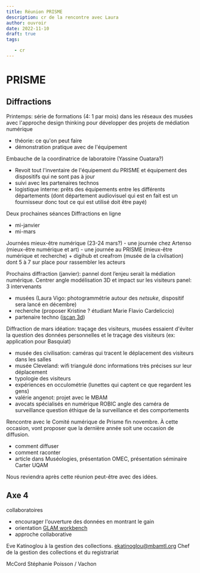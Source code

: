 ```yaml
---
title: Réunion PRISME
description: cr de la rencontre avec Laura
author: ouvroir
date: 2022-11-10
draft: true
tags:

   - cr
---
```


# PRISME

## Diffractions

Printemps: série de formations (4: 1 par mois) dans les réseaux des musées avec l'approche design thinking pour développer des projets de médiation numérique 
- théorie: ce qu'on peut faire
- démonstration pratique avec de l'équipement

Embauche de la coordinatrice de laboratoire (Yassine Ouatara?)
- Revoit tout l'inventaire de l'équipement du PRISME et équipement des dispositifs qui ne sont pas à jour
- suivi avec les partenaires technos
- logistique interne: prêts des équipements entre les différents départements (dont département audiovisuel qui est en fait est un fournisseur donc tout ce qui est utilisé doit être payé)

Deux prochaines séances Diffractions en ligne
- mi-janvier
- mi-mars

Journées mieux-être numérique (23-24 mars?)
    - une journée chez Artenso (mieux-être numérique et art)
    - une journée au PRISME (mieux-être numérique et recherche) + digihub et creafrom (musée de la civilsation) dont 5 à 7 sur place pour rassembler les acteurs

Prochains diffraction (janvier): pannel dont l’enjeu serait la médiation numérique. Centrer angle modélisation 3D et impact sur les visiteurs
panel: 3 intervenants 
- musées (Laura Vigo: photogrammétrie autour des *netsuke*, dispositif sera lancé en décembre)
- recherche (proposer Kristine ? étudiant Marie Flavio Cardeliccio)
- partenaire techno ([iscan 3d](https://www.iscan3d.ca))

Diffraction de mars
idéation: traçage des visiteurs, musées essaient d'éviter la question des données personnelles et le traçage des visiteurs (ex: application pour Basquiat)
- musée des civilisation: caméras qui tracent le déplacement des visiteurs dans les salles
- musée Cleveland: wifi triangulé donc informations très précises sur leur déplacement
- typologie des visiteurs
- expériences en occulométrie (lunettes qui captent ce que regardent les gens)
- valérie angenot: projet avec le MBAM 
- avocats spécialisés en numérique ROBIC
angle des caméra de surveillance
question éthique de la surveillance et des comportements

Rencontre avec le Comité numérique de Prisme fin novembre. À cette occasion, vont proposer que la dernière année soit une occasion de diffusion.
- comment diffuser
- comment raconter
- article dans Muséologies, présentation OMEC, présentation séminaire Carter UQAM

Nous reviendra après cette réunion peut-être avec des idées.

## Axe 4
collaboratoires
- encourager l'ouverture des données en montrant le gain
- orientation [GLAM workbench](https://glam-workbench.net/)
- approche collaborative

Eve Katinoglou à la gestion des collections.
ekatinoglou@mbamtl.org
Chef de la gestion des collections et du registrariat

McCord Stéphanie Poisson / Vachon
